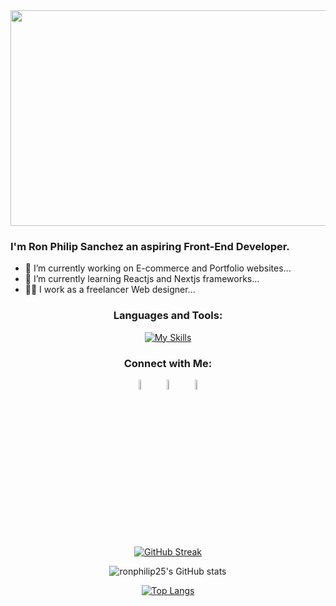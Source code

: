 <div align="center">
    <img src="https://media.tenor.com/2dlM11dggxUAAAAC/patrick-computer.gif"  width="700" height="345">
</div>

### I'm Ron Philip Sanchez an aspiring Front-End Developer.

- 🔭 I’m currently working on E-commerce and Portfolio websites...
- 📖 I’m currently learning Reactjs and Nextjs frameworks...
- 👨‍💼 I work as a freelancer Web designer...

<div align="center">
<h3>Languages and Tools:</h3>

[![My Skills](https://skillicons.dev/icons?i=html,arduino,css,bootstrap,firebase,mysql,vscode,tailwind,js,laravel,mongodb,nextjs,nodejs,php,react,vercel,vite,vue,wordpress,visualstudio&perline=9&theme=light)](https://skillicons.dev)

  <h3>Connect with Me:</h3>
  
[<img src="https://img.icons8.com/fluent/48/000000/facebook-new.png" width="6.5%%"/>](https://www.facebook.com/ron.philip/)  &nbsp; [<img src="https://img.icons8.com/fluent/48/000000/instagram-new.png" width="6.5%"/>](https://www.instagram.com/@ronPhilip_/)  &nbsp; <a href="mailto:sanchezronphilip@gmail.com"> <img src="https://img.icons8.com/fluent/48/000000/gmail.png" width="6.5%"/>
  
[![GitHub Streak](https://streak-stats.demolab.com/?user=ronphilip25&theme=transparent&fire=skyblue&ring=skyblue&sideNums=white&currStreakNum=white&dates=white&border_radius=10)](https://git.io/streak-stats)

![ronphilip25's GitHub stats](https://github-readme-stats.vercel.app/api?username=ronphilip25&show_icons=true&theme=transparent)

[![Top Langs](https://github-readme-stats.vercel.app/api/top-langs/?username=ronphilip25&layout=donut-vertical&theme=transparent)](https://github.com/ronphilip25/github-readme-stats)

</div>
